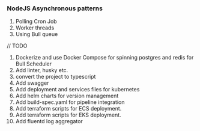 ### NodeJS Asynchronous patterns

1. Polling Cron Job
2. Worker threads
3. Using Bull queue



// TODO
1. Dockerize and use Docker Compose for spinning postgres and redis for Bull Scheduler
2. Add linter, husky etc.
3. convert the project to typescript
4. Add swagger
5. Add deployment and services files for kubernetes
6. Add helm charts for version management
7. Add build-spec.yaml for pipeline integration
8. Add terraform scripts for ECS deployment.
9. Add terraform scripts for EKS deployment.
9. Add fluentd log aggregator